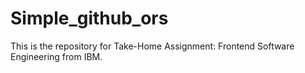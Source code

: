 # Simple_github_ors
This is the repository for Take-Home Assignment: Frontend Software Engineering from IBM.
